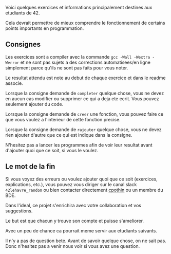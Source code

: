 Voici quelques exercices et informations principalement destines aux etudiants de 42.

Cela devrait permettre de mieux comprendre le fonctionnement de certains points importants en programmation.


<h2>Consignes</h2>

Les exercices sont a compiler avec la commande `gcc -Wall -Wextra -Werror` et ne sont pas sujets a des corrections automatisees/en ligne simplement parce qu'ils ne sont pas faits pour vous noter.

Le resultat attendu est note au debut de chaque exercice et dans le readme associe.


Lorsque la consigne demande de `completer` quelque chose, vous ne devez en aucun cas modifier ou supprimer ce qui a deja ete ecrit.
Vous pouvez seulement ajouter du code.

Lorsque la consigne demande de `creer` une fonction, vous pouvez faire ce que vous voulez a l'interieur de cette fonction precise.

Lorsque la consigne demande de `rajouter` quelque chose, vous ne devez rien ajouter d'autre que ce qui est indique dans la consigne.

N'hesitez pas a lancer les programmes afin de voir leur resultat avant d'ajouter quoi que ce soit, si vous le voulez.


<h2>Le mot de la fin</h2>

Si vous voyez des erreurs ou voulez ajouter quoi que ce soit (exercices, explications, etc.), vous pouvez vous diriger sur le canal slack `42lehavre_random` ou bien contacter directement [cpothin](https://profile.intra.42.fr/users/cpothin) ou un membre du BDE.

Dans l'ideal, ce projet s'enrichira avec votre collaboration et vos suggestions.

Le but est que chacun y trouve son compte et puisse s'ameliorer.

Avec un peu de chance ca pourrait meme servir aux etudiants suivants.

Il n'y a pas de question bete. Avant de savoir quelque chose, on ne sait pas. Donc n'hesitez pas a venir nous voir si vous avez une question.
